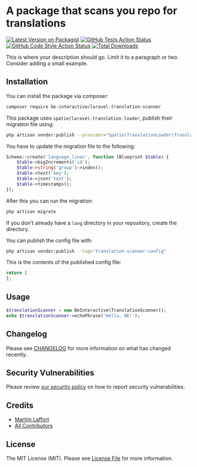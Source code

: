 # A package that scans you repo for translations

[![Latest Version on Packagist](https://img.shields.io/packagist/v/martijnlaffort/translation-scanner.svg?style=flat-square)](https://packagist.org/packages/martijnlaffort/translation-scanner)
[![GitHub Tests Action Status](https://img.shields.io/github/actions/workflow/status/martijnlaffort/translation-scanner/run-tests.yml?branch=main&label=tests&style=flat-square)](https://github.com/martijnlaffort/translation-scanner/actions?query=workflow%3Arun-tests+branch%3Amain)
[![GitHub Code Style Action Status](https://img.shields.io/github/actions/workflow/status/martijnlaffort/translation-scanner/fix-php-code-style-issues.yml?branch=main&label=code%20style&style=flat-square)](https://github.com/martijnlaffort/translation-scanner/actions?query=workflow%3A"Fix+PHP+code+style+issues"+branch%3Amain)
[![Total Downloads](https://img.shields.io/packagist/dt/martijnlaffort/translation-scanner.svg?style=flat-square)](https://packagist.org/packages/martijnlaffort/translation-scanner)

This is where your description should go. Limit it to a paragraph or two. Consider adding a small example.
## Installation

You can install the package via composer:
```bash
composer require be-interactive/laravel-translation-scanner
```

This package uses `spatie/laravel-translation-loader`, publish their migration file using:
```bash
php artisan vendor:publish --provider="Spatie\TranslationLoader\TranslationServiceProvider" --tag="migrations"
```

You have to update the migration file to the following:
```php
Schema::create('language_lines', function (Blueprint $table) {
    $table->bigIncrements('id');
    $table->string('group')->index();
    $table->text('key');
    $table->json('text');
    $table->timestamps();
});
```

After this you can run the migration:
```bash
php artisan migrate
```

If you don't already have a `lang` directory in your repository, create the directory.

You can publish the config file with:
```bash
php artisan vendor:publish --tag="translation-scanner-config"
```

This is the contents of the published config file:
```php
return [
];
```

## Usage
```php
$translationScanner = new BeInteractive\TranslationScanner();
echo $translationScanner->echoPhrase('Hello, BE!');
```

## Changelog
Please see [CHANGELOG](CHANGELOG.md) for more information on what has changed recently.

## Security Vulnerabilities
Please review [our security policy](../../security/policy) on how to report security vulnerabilities.

## Credits
- [Martijn Laffort](https://github.com/martijnlaffort)
- [All Contributors](../../contributors)

## License
The MIT License (MIT). Please see [License File](LICENSE.md) for more information.
